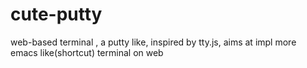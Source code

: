 cute-putty
==========

web-based terminal , a putty like, inspired by tty.js,
aims at impl more emacs like(shortcut) terminal on web
